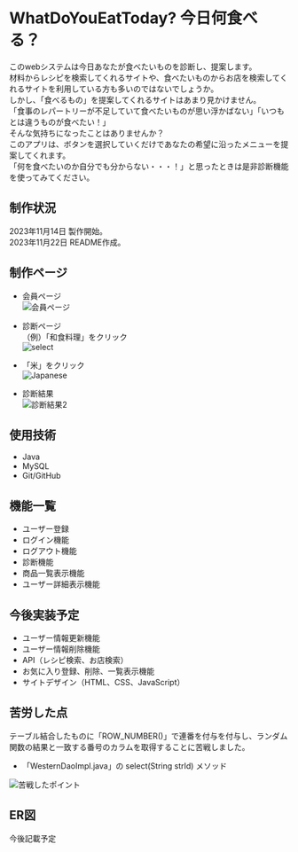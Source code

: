 # WhatDoYouEatToday? 今日何食べる？               

このwebシステムは今日あなたが食べたいものを診断し、提案します。     
材料からレシピを検索してくれるサイトや、食べたいものからお店を検索してくれるサイトを利用している方も多いのではないでしょうか。     
しかし、「食べるもの」を提案してくれるサイトはあまり見かけません。      
「食事のレパートリーが不足していて食べたいものが思い浮かばない」「いつもとは違うものが食べたい！」    
そんな気持ちになったことはありませんか？      
このアプリは、ボタンを選択していくだけであなたの希望に沿ったメニューを提案してくれます。      
「何を食べたいのか自分でも分からない・・・！」と思ったときは是非診断機能を使ってみてください。   

## 制作状況
2023年11月14日 製作開始。   
2023年11月22日 README作成。    

## 制作ページ
- 会員ページ     
![会員ページ](https://github.com/Erina-Aramaki/WhatDoYouEatToday/assets/75921588/c0b5e2b9-0c7b-4e9c-8f90-15d5e59272b1)

- 診断ページ   
（例）「和食料理」をクリック    
![select](https://github.com/Erina-Aramaki/WhatDoYouEatToday/assets/75921588/7e89609c-0c81-45d9-be22-74dd16abd867)

- 「米」をクリック   
![Japanese](https://github.com/Erina-Aramaki/WhatDoYouEatToday/assets/75921588/39bcbd4d-ca57-4008-bbd3-0a211bed2df0)

- 診断結果  
![診断結果2](https://github.com/Erina-Aramaki/WhatDoYouEatToday/assets/75921588/93983390-dca6-4311-9809-3893c209db7e)


## 使用技術        
- Java    
- MySQL      
- Git/GitHub


## 機能一覧      
- ユーザー登録    
- ログイン機能    
- ログアウト機能    
- 診断機能    
- 商品一覧表示機能    
- ユーザー詳細表示機能


## 今後実装予定    
- ユーザー情報更新機能    
- ユーザー情報削除機能    
- API（レシピ検索、お店検索）    
- お気に入り登録、削除、一覧表示機能
- サイトデザイン（HTML、CSS、JavaScript）

## 苦労した点
テーブル結合したものに「ROW_NUMBER()」で連番を付与を付与し、ランダム関数の結果と一致する番号のカラムを取得することに苦戦しました。   
- 「WesternDaoImpl.java」の select(String strId) メソッド

![苦戦したポイント](https://github.com/Erina-Aramaki/WhatDoYouEatToday/assets/75921588/ab0c6f6d-98b5-4f0e-b661-9a92e2e4e561)

## ER図
今後記載予定




